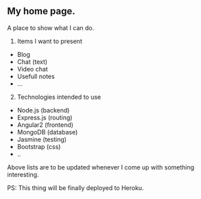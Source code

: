 ## My home page.

A place to show what I can do.

1. Items I want to present
* Blog
* Chat (text)
* Video chat
* Usefull notes
* ...

2. Technologies intended to use
* Node.js (backend)
* Express.js (routing)
* Angular2 (frontend)
* MongoDB (database)
* Jasmine (testing)
* Bootstrap (css)
* ..

Above lists are to be updated whenever I come up with something interesting.

PS: This thing will be finally deployed to Heroku.

